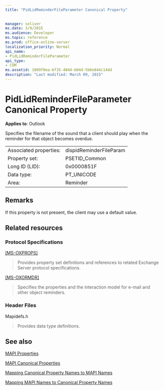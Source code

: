 ```yaml
---
title: "PidLidReminderFileParameter Canonical Property"
 
 
manager: soliver
ms.date: 3/9/2015
ms.audience: Developer
ms.topic: reference
ms.prod: office-online-server
localization_priority: Normal
api_name:
- PidLidReminderFileParameter
api_type:
- COM
ms.assetid: 1009f0ea-6f35-484d-b04d-5b6e844c14dd
description: "Last modified: March 09, 2015"
---
```


# PidLidReminderFileParameter Canonical Property

  
  
**Applies to**: Outlook 
  
Specifies the filename of the sound that a client should play when the reminder for that object becomes overdue.
  
|||
|:-----|:-----|
|Associated properties:  <br/> |dispidReminderFileParam  <br/> |
|Property set:  <br/> |PSETID_Common  <br/> |
|Long ID (LID):  <br/> |0x0000851F  <br/> |
|Data type:  <br/> |PT_UNICODE  <br/> |
|Area:  <br/> |Reminder  <br/> |
   
## Remarks

If this property is not present, the client may use a default value.
  
## Related resources

### Protocol Specifications

[[MS-OXPROPS]](http://msdn.microsoft.com/library/f6ab1613-aefe-447d-a49c-18217230b148%28Office.15%29.aspx)
  
> Provides property set definitions and references to related Exchange Server protocol specifications.
    
[[MS-OXORMDR]](http://msdn.microsoft.com/library/5454ebcc-e5d1-4da8-a598-d393b101caab%28Office.15%29.aspx)
  
> Specifies the properties and the interaction model for e-mail and other object reminders.
    
### Header Files

Mapidefs.h
  
> Provides data type definitions.
    
## See also



[MAPI Properties](mapi-properties.md)
  
[MAPI Canonical Properties](mapi-canonical-properties.md)
  
[Mapping Canonical Property Names to MAPI Names](mapping-canonical-property-names-to-mapi-names.md)
  
[Mapping MAPI Names to Canonical Property Names](mapping-mapi-names-to-canonical-property-names.md)

